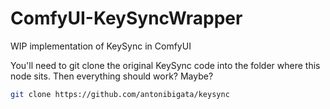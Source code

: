 # ComfyUI-KeySyncWrapper
WIP implementation of KeySync in ComfyUI

You'll need to git clone the original KeySync code into the folder where this node sits. Then everything should work? Maybe?
```bash 
git clone https://github.com/antonibigata/keysync
```

